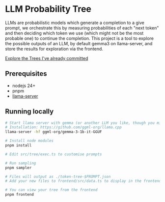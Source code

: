 # LLM Probability Tree

LLMs are probabilistic models which generate a completion to a give prompt, we orchestrate this by measuring probabilities of each "next token" and then deciding which token we use (which might not be the most probable one) to continue the completion. This project is a tool to explore the possible outputs of an LLM, by default gemma3 on llama-server, and store the results for exploration via the frontend.

[Explore the Trees I've already committed](https://llm-probability-tree.me-62f.workers.dev/)

## Prerequisites

* nodejs 24+
* pnpm
* [llama-server](https://github.com/ggml-org/llama.cpp)

## Running locally

```sh
# Start llama server with gemma (or another LLM you like, though you might need to customise stopIf in src/tree/exec.ts with appropriate stop tokens)
# Installation: https://github.com/ggml-org/llama.cpp
llama-server -hf ggml-org/gemma-3-1b-it-GGUF

# Install node modules
pnpm install

# Edit src/tree/exec.ts to customise prompts

# Run sampling
pnpm sampler

# Files will output as ./token-tree-$PROMPT.json
# Add your new files to frontend/src/data.ts to display in the frontend

# You can view your tree from the frontend
pnpm frontend
```
